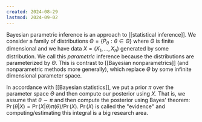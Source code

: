 ```yaml
---
created: 2024-08-29
lastmod: 2024-09-02
---
```


Bayesian parametric inference is an approach to [[statistical inference]]. We consider a family of distributions $\Theta = \{P_\theta: \theta\in\Theta\}$ where $\Theta$ is finite dimensional and we have data $X = (X_1,\dots,X_n)$ generated by some distribution. We call this _parametric_ inference because the distributions are parameterized by $\Theta$. This is contrast to [[Bayesian nonparametrics]] (and nonparametric methods more generally), which replace $\Theta$ by some infinite dimensional parameter space. 

In accordance with [[Bayesian statistics]], we put a prior $\pi$ over the parameter space $\Theta$ and then compute our posterior using $X$. That is, we assume that $\theta\sim\pi$ and then compute the posterior using Bayes' theorem: $\Pr(\theta|X) = \Pr(X|\theta)\pi(\theta)/\Pr(X)$.  $\Pr(X)$ is called the "evidence" and computing/estimating this integral is a big research area. 